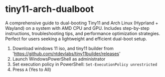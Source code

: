 # tiny11-arch-dualboot
A comprehensive guide to dual-booting Tiny11 and Arch Linux (Hyprland + Wayland) on a system with AMD CPU and GPU. Includes step-by-step instructions, troubleshooting tips, and performance optimization strategies. Perfect for users seeking a lightweight and efficient dual-boot setup.

1. Download windows 11 iso, and tiny11 builder from 'https://github.com/ntdevlabs/tiny11builder/releases'
2. Launch WindowsPowerShell as administrator
3. Set execution policy in PowerShell: `Set-ExecutionPolicy unrestricted`
4. Press `A` (Yes to All)
